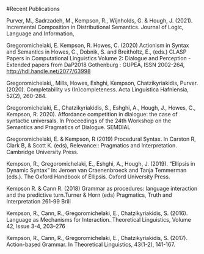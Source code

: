 #Recent Publications 

Purver, M., Sadrzadeh, M., Kempson, R., Wijnholds, G. & Hough, J. (2021). Incremental Composition in Distributional Semantics. Journal of Logic, Language and Information, 

Gregoromichelaki, E. Kempson, R. Howes, C. (2020) Actionism in Syntax and Semantics in Howes, C., Dobnik, S. and Breitholtz, E., (eds.) CLASP Papers in Computational Linguistics Volume 2: Dialogue and Perception - Extended papers from DaP2018 Gothenburg : GUPEA, ISSN 2002-264,  http://hdl.handle.net/2077/63998

Gregoromichelaki,, Mills, Howes, Eshghi,  Kempson, Chatzikyriakidis, Purver. (2020). Completability vs (In)completeness. Acta Linguistica Hafniensia, 52(2), 260-284.

Gregoromichelaki, E., Chatzikyriakidis, S., Eshghi, A., Hough, J., Howes, C., Kempson, R. 2020). Affordance competition in dialogue: the case of syntactic universals. In Proceedings of the 24th Workshop on the Semantics and Pragmatics of Dialogue. SEMDIAL

Gregoromichelaki, E. & Kempson, R (2019) Procedural Syntax. In Carston R, Clark B, & Scott K. (eds), Relevance:: Pragmatics and Interpretation. Cambridge University Press. 

Kempson, R., Gregoromichelaki, E., Eshghi, A., Hough, J. (2019). “Ellipsis in Dynamic Syntax” In: Jeroen van Craenenbroeck and Tanja Temmerman (eds.). The Oxford Handbook of Ellipsis. Oxford University Press.

Kempson R. & Cann R. (2018) Grammar as procedures: language interaction and the predictive turn.Turner & Horn (eds) Pragmatics, Truth and Interpretation 261-99  Brill

Kempson, R., Cann, R., Gregoromichelaki, E., Chatzikyriakidis, S. (2016). Language as Mechanisms for Interaction. Theoretical Linguistics, Volume 42, Issue 3-4, 203–276

Kempson, R., Cann, R., Gregoromichelaki, E., Chatzikyriakidis, S. (2017). Action-based Grammar. In Theoretical Linguistics, 43(1-2), 141-167.
